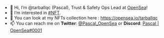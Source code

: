 - 👋 Hi, I’m @tarballqc (Pascal), Trust & Safety Ops Lead at [OpenSea](https://opensea.io)!
- 👀 I’m interested in [#NFT](https://twitter.com/nbcsnl/status/1376032888764960769).
- 🌱 You can look at my NFTs collection here : https://opensea.io/tarballqc
- 📫 You can reach me on **Twitter**: [@Pascal_OpenSea](https://twitter.com/pascal_opensea) or **Discord**: [Pascal | OpenSea#0001](https://discord.com/users/146613143592894464)

<!---
tarballqc/tarballqc is a ✨ special ✨ repository because its `README.md` (this file) appears on your GitHub profile.
You can click the Preview link to take a look at your changes.
--->
